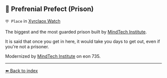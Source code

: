 ## 🚷 Prefrenial Prefect (Prison)

`🪧 Place` in [Xyrclaox Watch](/xyrclaox_watch.html)

The biggest and the most guarded prison built by [MindTech Institute](/mindtech_institute.html). 

It is said that once you get in here, it would take you days to get out, even if you're not a prisoner.

Modernized by [MindTech Institute](/mindtech_institute.html) on eon 735.


----------
[⬅️ Back to index](/index.md#9850_s)